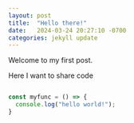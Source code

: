 ```yaml
---
layout: post
title:  "Hello there!"
date:   2024-03-24 20:27:10 -0700
categories: jekyll update
---
```



Welcome to my first post.

Here I want to share code

```javascript

const myfunc = () => {
  console.log("hello world!");
}

```